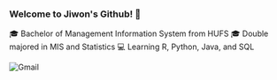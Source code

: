 ### Welcome to Jiwon's Github! 👋

🎓 Bachelor of Management Information System from HUFS
🎓 Double majored in MIS and Statistics
💻 Learning R, Python, Java, and SQL

![Gmail](https://img.shields.io/badge/Gmail--#EA4335?logo=Gamil&logoColor=white)
